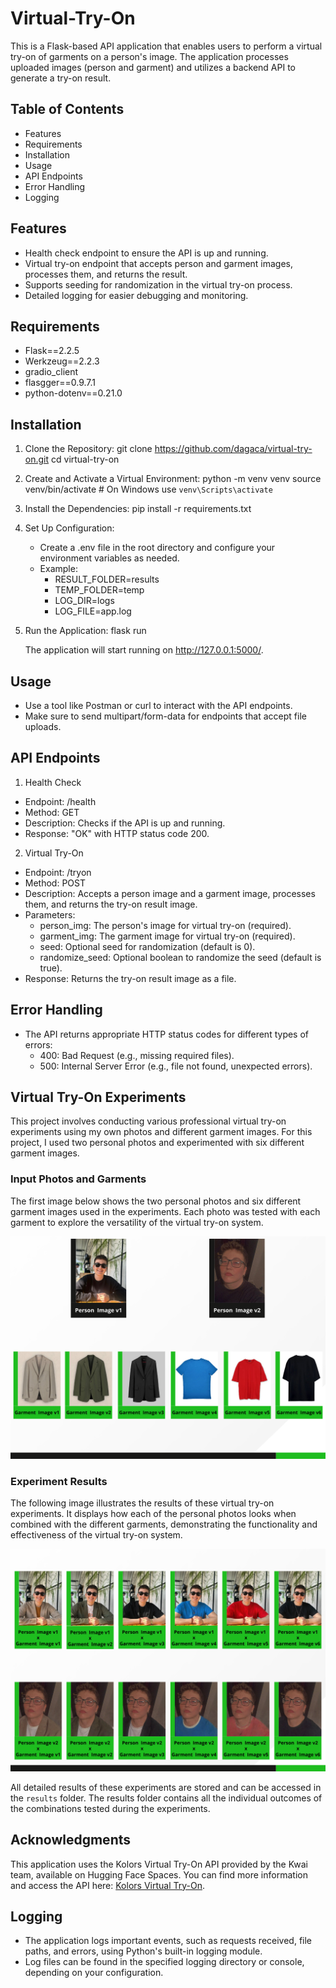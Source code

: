 # Virtual-Try-On

This is a Flask-based API application that enables users to perform a virtual try-on of garments on a person's image. The application processes uploaded images (person and garment) and utilizes a backend API to generate a try-on result.

## Table of Contents

- Features
- Requirements
- Installation
- Usage
- API Endpoints
- Error Handling
- Logging

## Features

- Health check endpoint to ensure the API is up and running.
- Virtual try-on endpoint that accepts person and garment images, processes them, and returns the result.
- Supports seeding for randomization in the virtual try-on process.
- Detailed logging for easier debugging and monitoring.

## Requirements

- Flask==2.2.5
- Werkzeug==2.2.3
- gradio_client
- flasgger==0.9.7.1
- python-dotenv==0.21.0

## Installation

1. Clone the Repository:
   git clone https://github.com/dagaca/virtual-try-on.git
   cd virtual-try-on

2. Create and Activate a Virtual Environment:
   python -m venv venv
   source venv/bin/activate  # On Windows use `venv\Scripts\activate`

3. Install the Dependencies:
   pip install -r requirements.txt

4. Set Up Configuration:
   - Create a .env file in the root directory and configure your environment variables as needed.
   - Example:
       - RESULT_FOLDER=results
       - TEMP_FOLDER=temp
       - LOG_DIR=logs
       - LOG_FILE=app.log

5. Run the Application:
   flask run

   The application will start running on http://127.0.0.1:5000/.

## Usage

- Use a tool like Postman or curl to interact with the API endpoints.
- Make sure to send multipart/form-data for endpoints that accept file uploads.

## API Endpoints

1. Health Check

- Endpoint: /health
- Method: GET
- Description: Checks if the API is up and running.
- Response: "OK" with HTTP status code 200.

2. Virtual Try-On

- Endpoint: /tryon
- Method: POST
- Description: Accepts a person image and a garment image, processes them, and returns the try-on result image.
- Parameters:
  - person_img: The person's image for virtual try-on (required).
  - garment_img: The garment image for virtual try-on (required).
  - seed: Optional seed for randomization (default is 0).
  - randomize_seed: Optional boolean to randomize the seed (default is true).
- Response: Returns the try-on result image as a file.

## Error Handling

- The API returns appropriate HTTP status codes for different types of errors:
  - 400: Bad Request (e.g., missing required files).
  - 500: Internal Server Error (e.g., file not found, unexpected errors).

## Virtual Try-On Experiments

This project involves conducting various professional virtual try-on experiments using my own photos and different garment images. For this project, I used two personal photos and experimented with six different garment images. 

### Input Photos and Garments

The first image below shows the two personal photos and six different garment images used in the experiments. Each photo was tested with each garment to explore the versatility of the virtual try-on system.

![Input Photos and Garments](images/input-photos-and-garments.png)

### Experiment Results

The following image illustrates the results of these virtual try-on experiments. It displays how each of the personal photos looks when combined with the different garments, demonstrating the functionality and effectiveness of the virtual try-on system.

![Virtual Try-On Results](images/virtual-tryon-results.png)

All detailed results of these experiments are stored and can be accessed in the `results` folder. The results folder contains all the individual outcomes of the combinations tested during the experiments.

## Acknowledgments

This application uses the Kolors Virtual Try-On API provided by the Kwai team, available on Hugging Face Spaces. You can find more information and access the API here: [Kolors Virtual Try-On](https://huggingface.co/spaces/Kwai-Kolors/Kolors-Virtual-Try-On).

## Logging

- The application logs important events, such as requests received, file paths, and errors, using Python's built-in logging module.
- Log files can be found in the specified logging directory or console, depending on your configuration.
